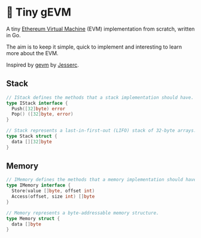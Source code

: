 # 🧱 Tiny gEVM

A tiny [Ethereum Virtual Machine](https://ethereum.github.io/yellowpaper/paper.pdf) (EVM) implementation from scratch, written in Go.

The aim is to keep it simple, quick to implement and interesting to learn more about the EVM.

Inspired by [gevm](https://github.com/Jesserc/gevm) by [Jesserc](https://twitter.com/jesserc_).

## Stack

```go
// IStack defines the methods that a stack implementation should have.
type IStack interface {
  Push([32]byte) error
  Pop() ([32]byte, error)
}

// Stack represents a last-in-first-out (LIFO) stack of 32-byte arrays.
type Stack struct {
  data [][32]byte
}
```

## Memory

```go
// IMemory defines the methods that a memory implementation should have.
type IMemory interface {
  Store(value []byte, offset int)
  Access(offset, size int) []byte
}

// Memory represents a byte-addressable memory structure.
type Memory struct {
  data []byte
}
```
